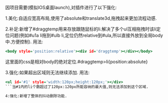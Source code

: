 因项目需要(模拟IOS桌面launch),对插件进行了以下强化:

1.美化:自适应宽高布局,使用了absolute和translate3d,拖拽起来更加流程动感.

2.补足:新增了#draggtemp用来存放跟随鼠标的li.解决了多个ul互相拖拽时该li定位问题(例如#u1a li拖到#ulb li,定位仍然relative到#ula,所以直接外放到全局body中.方便控制).
用法:
```htm
<body style='position:relative'><div id='draggtemp'></div></body>
```
这里面的css是相对body的绝对定位.#draggtemp>li{position:absolute}

3.强化:如果超出区域则无法继续添加.
用法:
```htm
<ul id='#1' style='width:120px;height:120px;'></div>
```当#1内的li个数超过了120px:120px所能容纳的最大值,则无法添加到这个区域.

4:强化:新增了整体的抖动删除功能.
